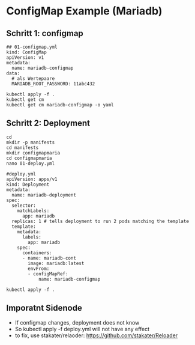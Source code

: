 # ConfigMap Example (Mariadb) 

## Schritt 1: configmap 

```
## 01-configmap.yml
kind: ConfigMap 
apiVersion: v1 
metadata:
  name: mariadb-configmap 
data:
  # als Wertepaare
  MARIADB_ROOT_PASSWORD: 11abc432
```

```
kubectl apply -f .
kubectl get cm
kubectl get cm mariadb-configmap -o yaml
```


## Schritt 2: Deployment 
```
cd 
mkdir -p manifests 
cd manifests
mkdir configmapmaria
cd configmapmaria
nano 01-deploy.yml
```

```
#deploy.yml 
apiVersion: apps/v1
kind: Deployment
metadata:
  name: mariadb-deployment
spec:
  selector:
    matchLabels:
      app: mariadb
  replicas: 1 # tells deployment to run 2 pods matching the template
  template:
    metadata:
      labels:
        app: mariadb
    spec:
      containers:
      - name: mariadb-cont
        image: mariadb:latest
        envFrom:
        - configMapRef:
            name: mariadb-configmap

```

```
kubectl apply -f .
```

## Imporatnt Sidenode 

  * If configmap changes, deployment does not know
  * So kubectl apply -f deploy.yml will not have any effect
  * to fix, use stakater/relaoder: https://github.com/stakater/Reloader

